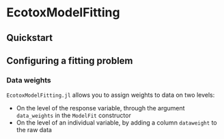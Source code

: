 # EcotoxModelFitting

## Quickstart


## Configuring a fitting problem 


### Data weights

`EcotoxModelFitting.jl` allows you to assign weights to data on two levels: 

- On the level of the response variable, through the argument `data_weights` in the `ModelFit` constructor
- On the level of an individual variable, by adding a column `dataweight` to the raw data

